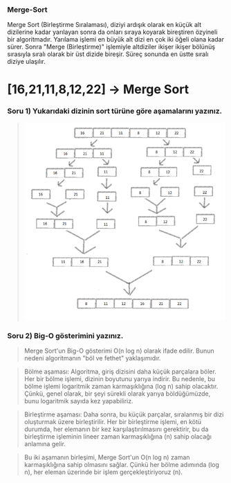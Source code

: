 ### Merge-Sort
Merge Sort (Birleştirme Sıralaması), diziyi ardışık olarak en küçük alt dizilerine kadar yarılayan sonra da onları sıraya koyarak bireştiren özyineli bir algoritmadır. Yarılama işlemi en büyük alt dizi en çok iki öğeli olana kadar sürer. Sonra "Merge (Birleştirme)" işlemiyle altdiziler ikişer ikişer bölünüş sırasıyla sıralı olarak bir üst dizide bireşir. Süreç sonunda en üstte sıralı diziye ulaşılır.

# [16,21,11,8,12,22] -> Merge Sort

### Soru 1) Yukarıdaki dizinin sort türüne göre aşamalarını yazınız.
> ![](Merge.png)


### Soru 2) Big-O gösterimini yazınız.
> Merge Sort'un Big-O gösterimi O(n log n) olarak ifade edilir. Bunun nedeni algoritmanın "böl ve fethet" yaklaşımıdır.

>Bölme aşaması: Algoritma, giriş dizisini daha küçük parçalara böler. Her bir bölme işlemi, dizinin boyutunu yarıya indirir. Bu nedenle, bu bölme işlemi logaritmik zaman karmaşıklığına (log n) sahip olacaktır. Çünkü, genel olarak, bir şeyi sürekli olarak yarıya böldüğümüzde, bunu logaritmik sayıda kez yapabiliriz.

>Birleştirme aşaması: Daha sonra, bu küçük parçalar, sıralanmış bir dizi oluşturmak üzere birleştirilir. Her bir birleştirme işlemi, en kötü durumda, her elemanın bir kez karşılaştırılmasını gerektirir, bu da birleştirme işleminin lineer zaman karmaşıklığına (n) sahip olacağı anlamına gelir.

>Bu iki aşamanın birleşimi, Merge Sort'un O(n log n) zaman karmaşıklığına sahip olmasını sağlar. Çünkü her bölme adımında (log n), her eleman üzerinde bir işlem gerçekleştiriyoruz (n).
